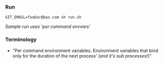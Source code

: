 ### Run
```
GIT_EMAIL=foobar@baz.com sh run.sh
```
_Sample run uses 'per command envvars'_

### Terminology
* "Per command environment variables.  Environment variables that bind only for the duration of the next process' (_and it's sub processes!_)"
